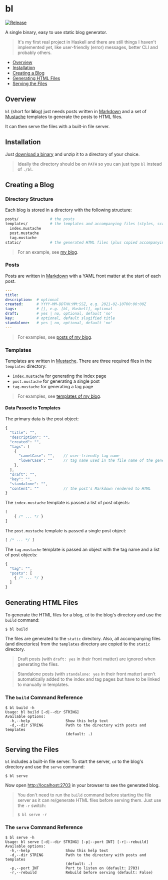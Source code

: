 # bl

[![Release](https://github.com/mirovarga/bl/actions/workflows/release.yml/badge.svg)](https://github.com/mirovarga/bl/actions/workflows/release.yml)

A single binary, easy to use static blog generator.

> It's my first real project in Haskell and there are still things I haven't
  implemented yet, like user-friendly (error) messages, better CLI and probably
  others.

- [Overview](#overview)
- [Installation](#installation)
- [Creating a Blog](#creating-a-blog)
- [Generating HTML Files](#generating-html-files)
- [Serving the Files](#serving-the-files)

## Overview

`bl` (short for **bl**og) just needs posts written in
[Markdown](https://www.markdownguide.org/) and a set of
[Mustache](https://mustache.github.io/) templates to generate the posts to HTML
files.

It can then serve the files with a built-in file server.

## Installation

Just [download a binary](https://github.com/mirovarga/bl/releases) and unzip it
to a directory of your choice.

> Ideally the directory should be on `PATH` so you can just type `bl` instead of
  `./bl`.

## Creating a Blog

### Directory Structure

Each blog is stored in a directory with the following structure:

```bash
posts/              # the posts
templates/          # the templates and accompanying files (styles, scripts, images, etc.)
  index.mustache
  post.mustache
  tag.mustache
static/             # the generated HTML files (plus copied accompanying files)
```

> For an example, see
  [my blog](https://github.com/mirovarga/mirovarga.com).

### Posts

Posts are written in [Markdown](https://www.markdownguide.org/) with a YAML
front matter at the start of each post.

```yaml
---
title:
description:  # optional
created:      # YYYY-MM-DDTHH:MM:SSZ, e.g. 2021-02-10T00:00:00Z
tags:         # [], e.g. [bl, Haskell], optional
draft:        # yes | no, optional, default 'no'
key:          # optional, default slugified title
standalone:   # yes | no, optional, default 'no'
---
```

> For examples, see
  [posts of my blog](https://github.com/mirovarga/mirovarga.com/tree/master/posts).

### Templates

Templates are written in [Mustache](https://mustache.github.io/). There are
three required files in the `templates` directory:

- `index.mustache` for generating the index page
- `post.mustache` for generating a single post
- `tag.mustache` for generating a tag page

> For examples, see
  [templates of my blog](https://github.com/mirovarga/mirovarga.com/tree/master/templates).

#### Data Passed to Templates

The primary data is the post object:

```javascript
{
  "title": "",
  "description": "",
  "created": "",
  "tags": [
    {
      "camelCase": "",    // user-friendly tag name
      "lowerCase": ""     // tag name used in the file name of the generated page 
    },
  ],
  "draft": "",
  "key": "",
  "standalone": "",
  "content": ""           // the post's Markdown rendered to HTML   
}
```

The `index.mustache` template is passed a list of post objects:

```javascript
[
    { /* ... */ }
]
```

The `post.mustache` template is passed a single post object:

```javascript
[ /* ... */ ]
```

The `tag.mustache` template is passed an object with the tag name and a list of
post objects:

```javascript
{
  "tag": "",
  "posts": [
    { /* ... */ }
  ]
}
```

## Generating HTML Files

To generate the HTML files for a blog, `cd` to the blog's directory and use the
`build` command:

```
$ bl build
```

The files are generated to the `static` directory. Also, all accompanying files
(and directories) from the `templates` directory are copied to the `static`
directory.

> Draft posts (with `draft: yes` in their front matter) are ignored when
  generating the files.

> Standalone posts (with `standalone: yes` in their front matter) aren't
  automatically added to the index and tag pages but have to be linked to
  manually in templates. 

### The `build` Command Reference

```
$ bl build -h
Usage: bl build [-d|--dir STRING]
Available options:
  -h,--help                Show this help text
  -d,--dir STRING          Path to the directory with posts and templates
                           (default: .)
```

## Serving the Files

`bl` includes a built-in file server. To start the server, `cd` to the blog's
directory and use the `serve` command:

```
$ bl serve
```

Now open [http://localhost:2703](http://localhost:2703) in your browser to see
the generated blog.

> You don't need to run the `build` command before starting the file server as
> it can re/generate HTML files before serving them. Just use the `-r` switch:
>  
>  ```
>  $ bl serve -r
>  ```
### The `serve` Command Reference

```
$ bl serve -h
Usage: bl serve [-d|--dir STRING] [-p|--port INT] [-r|--rebuild]
Available options:
  -h,--help                Show this help text
  -d,--dir STRING          Path to the directory with posts and templates
                           (default: .)
  -p,--port INT            Port to listen on (default: 2703)
  -r,--rebuild             Rebuild before serving (default: False)
```
